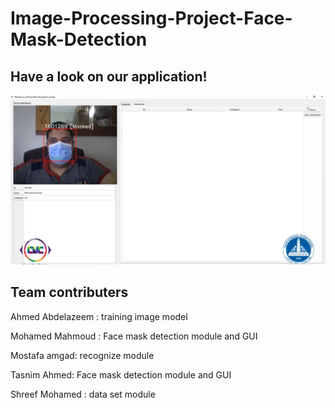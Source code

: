 # Image-Processing-Project-Face-Mask-Detection
<h2>Have a look on our application!</h2>
<img src= "ss.png">
<h2> Team contributers </h2>
<p> Ahmed Abdelazeem : training image model</p>
<p> Mohamed Mahmoud : Face mask detection module and GUI</p>
<p>Mostafa amgad: recognize module</p>
<p>Tasnim Ahmed: Face mask detection module and GUI</p>
<P>Shreef Mohamed : data set module</p>